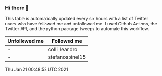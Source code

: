### Hi there 👋

This table is automatically updated every six hours with a list of Twitter users who have followed me and unfollowed me. I used Github Actions, the Twitter API, and the python package tweepy to automate this workflow.

| Unfollowed me |  Followed me |
| --- | --- |
|-|colli_leandro|
|-|stefanospinel15|
Thu Jan 21 00:48:58 UTC 2021
